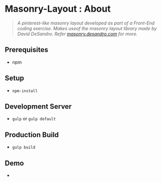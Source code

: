 # Masonry-Layout : About
> _A pinterest-like masonry layout developed as part of a Front-End coding exercise.
Makes useof the masonry layout library made by David DeSandro. Refer [masonry.desandro.com](https://masonry.desandro.com/) for more._


## Prerequisites
- npm

## Setup
  
- `npm-install`
  
## Development Server

- `gulp` or `gulp default`
  
## Production Build

- `gulp build`

## Demo

- 
 
